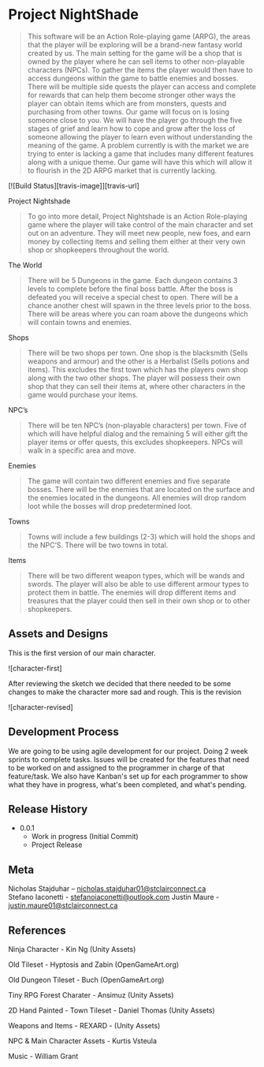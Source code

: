 # Project NightShade
> This software will be an Action Role-playing game (ARPG), the areas that the player will be exploring will be a brand-new fantasy world created by us. The main setting for the game will be a shop that is owned by the player where he can sell items to other non-playable characters (NPCs). To gather the items the player would then have to access dungeons within the game to battle enemies and bosses. There will be multiple side quests the player can access and complete for rewards that can help them become stronger other ways the player can obtain items which are from monsters, quests and purchasing from other towns. Our game will focus on is losing someone close to you. We will have the player go through the five stages of grief and learn how to cope and grow after the loss of someone allowing the player to learn even without understanding the meaning of the game. A problem currently is with the market we are trying to enter is lacking a game that includes many different features along with a unique theme. Our game will have this which will allow it to flourish in the 2D ARPG market that is currently lacking.

[![Build Status][travis-image]][travis-url]

Project Nightshade

   >To go into more detail, Project Nightshade is an Action Role-playing game where the player will take control of the main character and set out on an adventure. They will meet new people, new foes, and earn money by collecting items and selling them either at their very own shop or shopkeepers throughout the world.
  
The World

   >There will be 5 Dungeons in the game. Each dungeon contains 3 levels to complete before the final boss battle. After the boss is defeated you will receive a special chest to open. There will be a chance another chest will spawn in the three levels prior to the boss. There will be areas where you can roam above the dungeons which will contain towns and enemies.

Shops

  >There will be two shops per town. One shop is the blacksmith (Sells weapons and armour) and the other is a Herbalist (Sells potions and items). This excludes the first town which has the players own shop along with the two other shops. The player will possess their own shop that they can sell their items at, where other characters in the game would purchase your items.
  
NPC’s

   >There will be ten NPC’s (non-playable characters) per town. Five of which will have helpful dialog and the remaining 5 will either gift the player items or offer quests, this excludes shopkeepers. NPCs will walk in a specific area and move.
    
Enemies

   >The game will contain two different enemies and five separate bosses. There will be the enemies that are located on the surface and the enemies located in the dungeons. All enemies will drop random loot while the bosses will drop predetermined loot.
  
Towns

   >Towns will include a few buildings (2-3) which will hold the shops and the NPC’S. There will be two towns in total.

Items
  >There will be two different weapon types, which will be wands and swords. The player will also be able to use different armour types to protect them in battle. The enemies will drop different items and treasures that the player could then sell in their own shop or to other shopkeepers.


## Assets and Designs

This is the first version of our main character.

![character-first]


After reviewing the sketch we decided that there needed to be some changes to make the character more sad and rough. This is the revision

![character-revised]

## Development Process

We are going to be using agile development for our project. Doing 2 week sprints to complete tasks. Issues will be created for the features that need to be worked on and assigned to the programmer in charge of that feature/task. We also have Kanban's set up for each programmer to show what they have in progress, what's been completed, and what's pending.

## Release History

* 0.0.1
    * Work in progress (Initial Commit)
    * Project Release 

## Meta

   Nicholas Stajduhar – nicholas.stajduhar01@stclairconnect.ca  
   Stefano Iaconetti - stefanoiaconetti@outlook.com
   Justin Maure - justin.maure01@stclairconnect.ca  


## References

   Ninja Character - Kin Ng (Unity Assets)
   
   Old Tileset - Hyptosis and Zabin (OpenGameArt.org)
   
   Old Dungeon Tileset - Buch (OpenGameArt.org)
   
   Tiny RPG Forest Charater - Ansimuz (Unity Assets)
   
   2D Hand Painted - Town Tileset - Daniel Thomas (Unity Assets)
   
   Weapons and Items - REXARD - (Unity Assets)
   
   NPC & Main Character Assets - Kurtis Vsteula
   
   Music - William Grant
